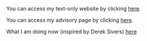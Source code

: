 You can access my text-only website by clicking [here](https://adityagovindaraj.github.io).

You can access my advisory page by clicking [here](https://adityagovindaraj.github.io/advisory/fiduciary.html).

What I am doing now (inspired by Derek Sivers) [here](https://adityagovindaraj.github.io/now.html)
